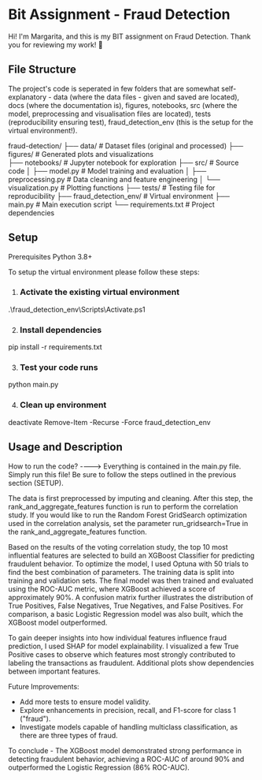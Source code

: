 # Bit Assignment - Fraud Detection
Hi! I'm Margarita, and this is my BIT assignment on Fraud Detection. Thank you for reviewing my work! 🙂

## File Structure
 The project's code is seperated in few folders that are somewhat self-explanatory - data (where the data files - given and saved are located), docs (where the documentation is), figures, notebooks, src (where the model, preprocessing and visualisation files are located), tests (reproducibility ensuring test), fraud_detection_env (this is the setup for the virtual environment!).

fraud-detection/
├── data/                    # Dataset files (original and processed)
├── figures/                 # Generated plots and visualizations  
├── notebooks/               # Jupyter notebook for exploration
├── src/                     # Source code
│   ├── model.py            # Model training and evaluation
│   ├── preprocessing.py    # Data cleaning and feature engineering
│   └── visualization.py    # Plotting functions
├── tests/                   # Testing file for reproducibility
├── fraud_detection_env/     # Virtual environment
├── main.py                 # Main execution script
└── requirements.txt        # Project dependencies

## Setup
Prerequisites
Python 3.8+

To setup the virtual environment please follow these steps:
1. ### Activate the existing virtual environment
.\fraud_detection_env\Scripts\Activate.ps1

2. ### Install dependencies
pip install -r requirements.txt

3. ### Test your code runs
python main.py

4. ### Clean up environment
deactivate
Remove-Item -Recurse -Force fraud_detection_env

## Usage and Description
How to run the code? 
----> Everything is contained in the main.py file. Simply run this file! Be sure to follow the steps outlined in the previous section (SETUP).

The data is first preprocessed by imputing and cleaning. After this step, the rank_and_aggregate_features function is run to perform the correlation study. If you would like to run the Random Forest GridSearch optimization used in the correlation analysis, set the parameter run_gridsearch=True in the rank_and_aggregate_features function.

Based on the results of the voting correlation study, the top 10 most influential features are selected to build an XGBoost Classifier for predicting fraudulent behavior. To optimize the model, I used Optuna with 50 trials to find the best combination of parameters. The training data is split into training and validation sets. The final model was then trained and evaluated using the ROC-AUC metric, where XGBoost achieved a score of approximately 90%. A confusion matrix further illustrates the distribution of True Positives, False Negatives, True Negatives, and False Positives. For comparison, a basic Logistic Regression model was also built, which the XGBoost model outperformed.

To gain deeper insights into how individual features influence fraud prediction, I used SHAP for model explainability. I visualized a few True Positive cases to observe which features most strongly contributed to labeling the transactions as fraudulent. Additional plots show dependencies between important features.

Future Improvements:
- Add more tests to ensure model validity.
- Explore enhancements in precision, recall, and F1-score for class 1 ("fraud").
- Investigate models capable of handling multiclass classification, as there are three types of fraud.

To conclude - The XGBoost model demonstrated strong performance in detecting fraudulent behavior, achieving a ROC-AUC of around 90% and outperformed the Logistic Regression (86% ROC-AUC).